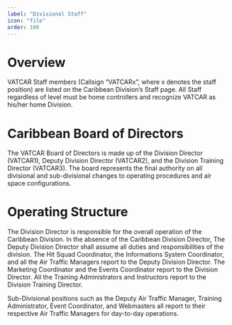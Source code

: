 ```yaml
---
label: "Divisional Staff"
icon: "file"
order: 100
---
```


# Overview

VATCAR Staff members (Callsign “VATCARx”, where x denotes the staff position) are listed on the Caribbean Division’s Staff page. All Staff regardless of level must be home controllers and recognize VATCAR as his/her home Division.

# Caribbean Board of Directors

The VATCAR Board of Directors is made up of the Division Director (VATCAR1), Deputy Division Director (VATCAR2), and the Division Training Director (VATCAR3). The board represents the final authority on all divisional and sub-divisional changes to operating procedures and air space configurations.

# Operating Structure

The Division Director is responsible for the overall operation of the Caribbean Division. In the absence of the Caribbean Division Director, The Deputy Division Director shall assume all duties and responsibilities of the division. The Hit Squad Coordinator, the Informations System Coordinator, and all the Air Traffic Managers report to the Deputy Division Director. The Marketing Coordinator and the Events Coordinator report to the Division Director. All the Training Administrators and Instructors report to the Division Training Director.

Sub-Divisional positions such as the Deputy Air Traffic Manager, Training Administrator, Event Coordinator, and Webmasters all report to their respective Air Traffic Managers for day-to-day operations.
